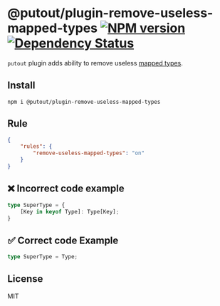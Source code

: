 # @putout/plugin-remove-useless-mapped-types [![NPM version][NPMIMGURL]][NPMURL] [![Dependency Status][DependencyStatusIMGURL]][DependencyStatusURL]

[NPMIMGURL]: https://img.shields.io/npm/v/@putout/plugin-remove-useless-mapped-types.svg?style=flat&longCache=true
[NPMURL]: https://npmjs.org/package/@putout/plugin-remove-useless-mapped-types "npm"
[DependencyStatusURL]: https://david-dm.org/coderaiser/putout?path=packages/plugin-remove-useless-mapped-types
[DependencyStatusIMGURL]: https://david-dm.org/coderaiser/putout.svg?path=packages/plugin-remove-useless-mapped-types

`putout` plugin adds ability to remove useless [mapped types](https://www.typescriptlang.org/docs/handbook/2/mapped-types.html).

## Install

```
npm i @putout/plugin-remove-useless-mapped-types
```

## Rule

```json
{
    "rules": {
        "remove-useless-mapped-types": "on"
    }
}
```

## ❌ Incorrect code example

```ts
type SuperType = {
    [Key in keyof Type]: Type[Key];
}
```

## ✅ Correct code Example

```ts
type SuperType = Type;
```

## License

MIT
